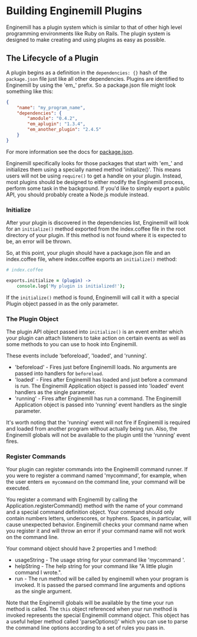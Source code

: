 # Building Enginemill Plugins

Enginemill has a plugin system which is similar to that of other high level programming environments like Ruby on Rails. The plugin system is designed to make creating and using plugins as easy as possible.

## The Lifecycle of a Plugin
A plugin begins as a definition in the `dependencies: {}` hash of the `package.json` file just like all other dependencies. Plugins are identified to Enginemill by using the 'em_' prefix. So a package.json file might look something like this:

```JSON
{
    "name": "my_program_name",
    "dependencies": {
        "amodule": "0.4.2",
        "em_aplugin": "1.3.4",
        "em_another_plugin": "2.4.5"
    }
}
```

For more information see the docs for [package.json](package_json.md).

Enginemill specifically looks for those packages that start with 'em_' and initializes them using a specially named method 'initialize()'. This means users will not be using `require()` to get a handle on your plugin. Instead, most plugins should be designed to either modify the Enginemill process, perform some task in the background. If you'd like to simply export a public API, you should probably create a Node.js module instead.

### Initialize
After your plugin is discovered in the dependencies list, Enginemill will look for an `initialize()` method exported from the index.coffee file in the root directory of your plugin. If this method is not found where it is expected to be, an error will be thrown.

So, at this point, your plugin should have a package.json file and an index.coffee file, where index.coffee exports an `initialize()` method:

```CoffeeScript
# index.coffee

exports.initialize = (plugin) ->
    console.log('My plugin is initialized!');

```

If the `initialize()` method is found, Enginemill will call it with a special Plugin object passed in as the only parameter.

### The Plugin Object
The plugin API object passed into `initialize()` is an event emitter which your plugin can attach listeners to take action on certain events as well as some methods to you can use to hook into Enginemill.

These events include 'beforeload', 'loaded', and 'running'.

* 'beforeload' - Fires just before Enginemill loads. No arguments are passed into handlers for `beforeload`.
* 'loaded' - Fires after Enginemill has loaded and just before a command is run. The Enginemill Application object is passed into 'loaded' event handlers as the single parameter.
* 'running' - Fires after Enginemill has run a command. The Enginemill Application object is passed into 'running' event handlers as the single parameter.

It's worth noting that the 'running' event will not fire if Enginemill is required and loaded from another program without actually being run. Also, the Enginemill globals will not be available to the plugin until the 'running' event fires.

### Register Commands
Your plugin can register commands into the Enginemill command runner. If you were to register a command named 'mycommand', for example,  when the user enters `em mycommand` on the command line, your command will be executed.

You register a command with Enginemill by calling the Application.registerCommand() method with the name of your command and a special command definition object. Your command should only contain numbers letters, underscores, or hyphens. Spaces, in particular, will cause unexpected behavior. Enginemill checks your command name when you register it and will throw an error if your command name will not work on the command line.

Your command object should have 2 properties and 1 method:

* usageString - The usage string for your command like 'mycommand <firstarg>'.
* helpString - The help string for your command like "A little plugin command I wrote.".
* run - The run method will be called by enginemill when your program is invoked. It is passed the parsed command line arguments and options as the single argument.

Note that the Enginemill globals will be available by the time your run method is called. The `this` object referenced when your run method is invoked represents the special Enginemill command object. This object has a useful helper method called 'parseOptions()' which you can use to parse the command line options according to a set of rules you pass in.

